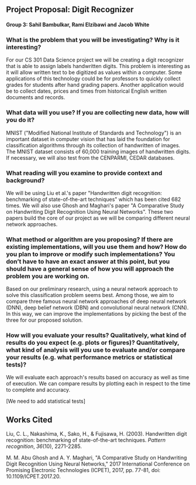 ##  Project Proposal: Digit Recognizer
#### Group 3: Sahil Bambulkar, Rami Elzibawi and Jacob White

### What is the problem that you will be investigating? Why is it interesting?

For our CS 301 Data Science project we will be creating a digit recognizer that is able to assign labels handwritten digits. This problem is interesting as it will allow written text to be digitized as values within a computer. Some applications of this technology could be for professors to quickly collect grades for students after hand grading papers. Another application would be to collect dates, prices and times  from historical English written documents and records.

### What data will you use? If you are collecting new data, how will you do it?

MNIST ("Modified National Institute of Standards and Technology") is an important dataset in computer vision that has laid the foundation for classification algorithms through its collection of handwritten of images. The MNIST dataset consists of 60,000 training images of handwritten digits. If necessary, we will also test from the CENPARMI, CEDAR databases. 

### What reading will you examine to provide context and background?

We will be using Liu et al.'s paper "Handwritten digit recognition: benchmarking of state-of-the-art techniques" which has been cited 682 times. We will also use Ghosh and Maghari's paper "A Comparative Study on Handwriting Digit Recognition Using Neural Networks". These two papers build the core of our project as we will be comparing different neural network approaches. 

### What method or algorithm are you proposing? If there are existing implementations, will you use them and how? How do you plan to improve or modify such implementations? You don’t have to have an exact answer at this point, but you should have a general sense of how you will approach the problem you are working on.

Based on our preliminary research, using a neural network approach to solve this classification problem seems best. Among those, we aim to compare three famous neural network approaches of deep neural network (DNN), deep belief network (DBN) and convolutional neural network (CNN). In this way, we can improve the implementations by picking the best of the three for our proposed solution. 

### How will you evaluate your results? Qualitatively, what kind of results do you expect (e.g. plots or figures)? Quantitatively, what kind of analysis will you use to evaluate and/or compare your results (e.g. what performance metrics or statistical tests)?

We will evaluate each approach's results based on accuracy as well as time of execution. We can compare results by plotting each in respect to the time to complete and accuracy. 

[We need to add statistical tests] 

## Works Cited
Liu, C. L., Nakashima, K., Sako, H., & Fujisawa, H. (2003). Handwritten digit recognition: benchmarking of state-of-the-art techniques.  _Pattern recognition_,  _36_(10), 2271-2285.

M. M. Abu Ghosh and A. Y. Maghari, "A Comparative Study on Handwriting Digit Recognition Using Neural Networks," 2017 International Conference on Promising Electronic Technologies (ICPET), 2017, pp. 77-81, doi: 10.1109/ICPET.2017.20.

